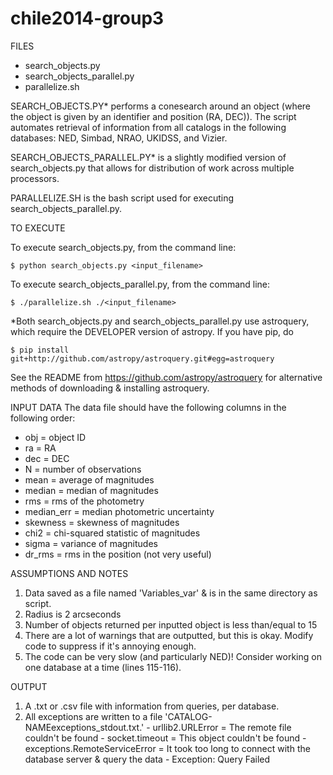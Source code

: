 chile2014-group3
================

FILES

  - search_objects.py
  - search\_objects\_parallel.py
  - parallelize.sh
  
SEARCH_OBJECTS.PY* performs a conesearch around an object (where the object is given by an identifier and position (RA, DEC)). The script automates retrieval of information from all catalogs in the following databases: NED, Simbad, NRAO, UKIDSS, and Vizier.

SEARCH\_OBJECTS\_PARALLEL.PY* is a slightly modified version of search\_objects.py that allows for distribution of work across multiple processors. 

PARALLELIZE.SH is the bash script used for executing search\_objects\_parallel.py.

TO EXECUTE

To execute search\_objects.py, from the command line:



    $ python search_objects.py <input_filename>

To execute search\_objects\_parallel.py, from the command line:



    $ ./parallelize.sh ./<input_filename>
    
*Both search\_objects.py and search\_objects\_parallel.py use astroquery, which require the DEVELOPER version of astropy. If you have pip, do 



    $ pip install git+http://github.com/astropy/astroquery.git#egg=astroquery
    
See the README from https://github.com/astropy/astroquery for alternative methods of downloading & installing astroquery.

INPUT DATA
The data file should have the following columns in the following order:
  - obj = object ID
  - ra = RA
  - dec = DEC
  - N = number of observations
  - mean = average of magnitudes
  - median = median of magnitudes
  - rms = rms of the photometry
  - median_err = median photometric uncertainty
  - skewness = skewness of magnitudes
  - chi2 = chi-squared statistic of magnitudes
  - sigma = variance of magnitudes
  - dr_rms = rms in the position (not very useful)

ASSUMPTIONS AND NOTES
  1. Data saved as a file named 'Variables_var' & is in the same directory as  script.
  2. Radius is 2 arcseconds
  3. Number of objects returned per inputted object is less than/equal to 15
  4. There are a lot of warnings that are outputted, but this is okay. Modify code to suppress if it's annoying enough.
  5. The code can be very slow (and particularly NED)! Consider working on one database at a time (lines 115-116).

OUTPUT
  1. A .txt or .csv file with information from queries, per database.
  2. All exceptions are written to a file 'CATALOG-NAMEexceptions_stdout.txt.'
    - urllib2.URLError = The remote file couldn't be found
    - socket.timeout   = This object couldn't be found
    - exceptions.RemoteServiceError = It took too long to connect with the database server & query the data
    - Exception: Query Failed

